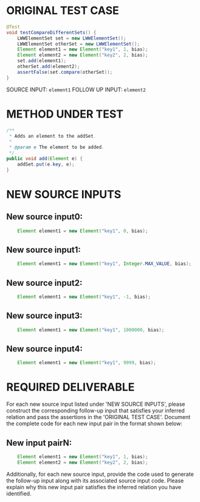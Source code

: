 # ORIGINAL TEST CASE
```java
@Test
void testCompareDifferentSets() {
    LWWElementSet set = new LWWElementSet();
    LWWElementSet otherSet = new LWWElementSet();
    Element element1 = new Element("key1", 1, bias);
    Element element2 = new Element("key2", 2, bias);
    set.add(element1);
    otherSet.add(element2);
    assertFalse(set.compare(otherSet));
}

```
SOURCE INPUT: `element1`
FOLLOW UP INPUT: `element2`


# METHOD UNDER TEST
```java
/**
 * Adds an element to the addSet.
 *
 * @param e The element to be added.
 */
public void add(Element e) {
    addSet.put(e.key, e);
}

```


# NEW SOURCE INPUTS
## New source input0:
```java
    Element element1 = new Element("key1", 0, bias);
```

## New source input1:
```java
    Element element1 = new Element("key1", Integer.MAX_VALUE, bias);
```

## New source input2:
```java
    Element element1 = new Element("key1", -1, bias);
```

## New source input3:
```java
    Element element1 = new Element("key1", 1000000, bias);
```

## New source input4:
```java
    Element element1 = new Element("key1", 9999, bias);
```



# REQUIRED DELIVERABLE
For each new source input listed under 'NEW SOURCE INPUTS', please construct the corresponding follow-up input that satisfies your inferred relation and pass the assertions in the 'ORIGINAL TEST CASE'. Document the complete code for each new input pair in the format shown below:
## New input pairN:
```java
    Element element1 = new Element("key1", 1, bias);
    Element element2 = new Element("key2", 2, bias);
```

Additionally, for each new source input, provide the code used to generate the follow-up input along with its associated source input code. Please explain why this new input pair satisfies the inferred relation you have identified.